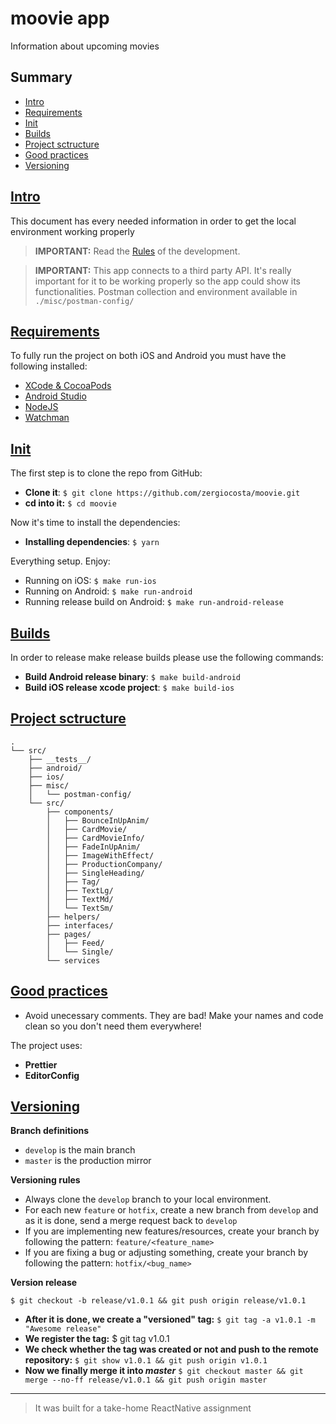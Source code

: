 # moovie app

Information about upcoming movies

## Summary

- [Intro](#intro)
- [Requirements](#requirements)
- [Init](#init)
- [Builds](#builds)
- [Project sctructure](#project-structure)
- [Good practices](#good-practices)
- [Versioning](#versioning)


## [Intro](#intro)

This document has every needed information in order to get the local environment working properly

> **IMPORTANT:** Read the [Rules](#rules) of the development.

> **IMPORTANT:** This app connects to a third party API. It's really important for it to be working properly so the app could show its functionalities. Postman collection and environment available in `./misc/postman-config/`


## [Requirements](#requirements)

To fully run the project on both iOS and Android you must have the following installed:

- [XCode & CocoaPods]()
- [Android Studio]()
- [NodeJS]()
- [Watchman]()


## [Init](#init)

The first step is to clone the repo from GitHub:

- **Clone it**: `$ git clone https://github.com/zergiocosta/moovie.git`
- **cd into it:** `$ cd moovie`

Now it's time to install the dependencies:

- **Installing dependencies**: `$ yarn`

Everything setup. Enjoy:

- Running on iOS: `$ make run-ios`
- Running on Android: `$ make run-android`
- Running release build on Android: `$ make run-android-release`

## [Builds](#builds)

In order to release make release builds please use the following commands:
- **Build Android release binary**: `$ make build-android`
- **Build iOS release xcode project**: `$ make build-ios`


## [Project sctructure](#project-structure)

```
.
└── src/
    ├── __tests__/
    ├── android/
    ├── ios/
    ├── misc/
    │   └── postman-config/ 
    └── src/
        ├── components/
        │   ├── BounceInUpAnim/
        │   ├── CardMovie/
        │   ├── CardMovieInfo/
        │   ├── FadeInUpAnim/
        │   ├── ImageWithEffect/
        │   ├── ProductionCompany/
        │   ├── SingleHeading/
        │   ├── Tag/
        │   ├── TextLg/
        │   ├── TextMd/
        │   └── TextSm/
        ├── helpers/
        ├── interfaces/
        ├── pages/
        │   ├── Feed/
        │   └── Single/
        └── services
```


## [Good practices](#good-practices)

- Avoid unecessary comments. They are bad! Make your names and code clean so you don't need them everywhere!

The project uses:

- **Prettier**
- **EditorConfig**


## [Versioning](#versioning)

**Branch definitions**

- `develop` is the main branch
- `master` is the production mirror

**Versioning rules**

- Always clone the `develop` branch to your local environment.
- For each new `feature` or `hotfix`, create a new branch from `develop` and as it is done, send a merge request back to `develop`
- If you are implementing new features/resources, create your branch by following the pattern: `feature/<feature_name>`
- If you are fixing a bug or adjusting something, create your branch by following the pattern: `hotfix/<bug_name>`

**Version release**

`$ git checkout -b release/v1.0.1 && git push origin release/v1.0.1`

- **After it is done, we create a "versioned" tag:** `$ git tag -a v1.0.1 -m "Awesome release"`
- **We register the tag:** $ git tag v1.0.1
- **We check whether the tag was created or not and push to the remote repository:** `$ git show v1.0.1 && git push origin v1.0.1`
- **Now we finally merge it into _master_** `$ git checkout master && git merge --no-ff release/v1.0.1 && git push origin master`


***

> It was built for a take-home ReactNative assignment
